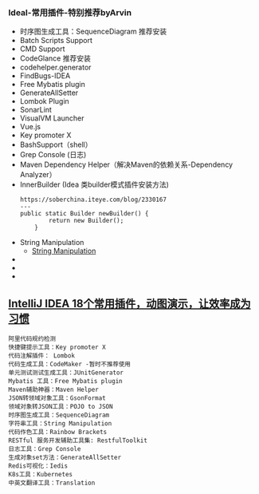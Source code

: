 
### Ideal-常用插件-特别推荐byArvin
- 时序图生成工具：SequenceDiagram 推荐安装
- Batch Scripts Support
- CMD Support
- CodeGlance 推荐安装
- codehelper.generator
- FindBugs-IDEA
- Free Mybatis plugin
- GenerateAllSetter
- Lombok Plugin
- SonarLint
- VisualVM Launcher 
- Vue.js
- Key promoter X
- BashSupport（shell）
- Grep Console (日志)
- Maven Dependency Helper（解决Maven的依赖关系-Dependency Analyzer）
- InnerBuilder (Idea 类builder模式插件安装方法)
     ```
     https://soberchina.iteye.com/blog/2330167
     ---
     public static Builder newBuilder() {
             return new Builder();
         }
     ```
- String Manipulation
    - [String Manipulation](https://blog.csdn.net/j3T9Z7H/article/details/78684055)
- 
- 
- 

## [IntelliJ IDEA 18个常用插件，动图演示，让效率成为习惯](https://blog.csdn.net/lin443514407lin/article/details/86692736)
```
阿里代码规约检测
快捷键提示工具：Key promoter X
代码注解插件： Lombok
代码生成工具：CodeMaker -暂时不推荐使用
单元测试测试生成工具：JUnitGenerator
Mybatis 工具：Free Mybatis plugin
Maven辅助神器：Maven Helper
JSON转领域对象工具：GsonFormat
领域对象转JSON工具：POJO to JSON
时序图生成工具：SequenceDiagram
字符串工具：String Manipulation
代码作色工具：Rainbow Brackets
RESTful 服务开发辅助工具集: RestfulToolkit
日志工具：Grep Console
生成对象set方法：GenerateAllSetter
Redis可视化：Iedis
K8s工具：Kubernetes
中英文翻译工具：Translation
```